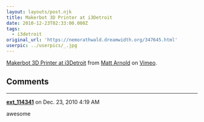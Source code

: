 ```yaml
---
layout: layouts/post.njk
title: Makerbot 3D Printer at i3Detroit
date: 2010-12-23T02:33:00.000Z
tags:
  - i3detroit
original_url: 'https://nemorathwald.dreamwidth.org/347645.html'
userpic: ../userpics/_.jpg
---
```

[Makerbot 3D Printer at i3Detroit](http://vimeo.com/18105557) from [Matt Arnold](http://vimeo.com/user1196373) on [Vimeo](http://vimeo.com).

## Comments

---

**[ext_114341](https://www.dreamwidth.org/users/ext_114341)** on Dec. 23, 2010 4:19 AM

awesome
